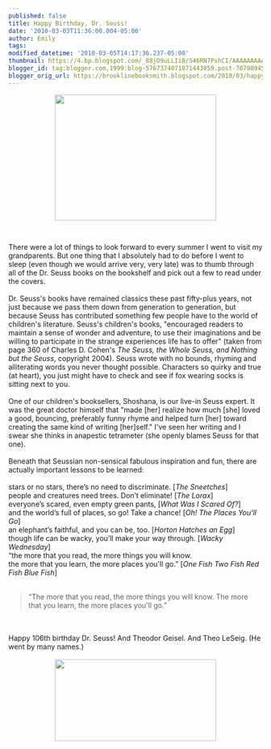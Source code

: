 ```yaml
---
published: false
title: Happy Birthday, Dr. Seuss!
date: '2010-03-03T11:36:00.004-05:00'
author: Emily
tags: 
modified_datetime: '2010-03-05T14:17:36.237-05:00'
thumbnail: https://4.bp.blogspot.com/_88jO9uLLIi8/S46RN7PshCI/AAAAAAAAAAc/eVTG8od1PU8/s72-c/drseuss.jpg
blogger_id: tag:blogger.com,1999:blog-5767374071871443859.post-7079894561492364588
blogger_orig_url: https://brooklinebooksmith.blogspot.com/2010/03/happy-birthday-dr-seuss.html
---
```


<a onblur="try {parent.deselectBloggerImageGracefully();} catch(e) {}" href="https://4.bp.blogspot.com/_88jO9uLLIi8/S46RN7PshCI/AAAAAAAAAAc/eVTG8od1PU8/s1600-h/drseuss.jpg"><img style="margin: 0px auto 10px; display: block; text-align: center; cursor: pointer; width: 320px; height: 250px;" src="https://4.bp.blogspot.com/_88jO9uLLIi8/S46RN7PshCI/AAAAAAAAAAc/eVTG8od1PU8/s320/drseuss.jpg" alt="" id="BLOGGER_PHOTO_ID_5444448667965359138" border="0" /></a><br /><br />There were a lot of things to look forward to every summer I went to visit my grandparents.  But one thing that I absolutely had to do before I went to sleep (even though we would arrive very, very late) was to thumb through all of the Dr. Seuss books on the bookshelf and pick out a few to read under the covers.<br /><br />Dr. Seuss's books have remained classics these past fifty-plus years, not just because we pass them down from generation to generation, but because Seuss has contributed something few people have to the world of children's literature.  Seuss's children's books, "encouraged readers to maintain a sense of wonder and adventure, to use their imaginations and be willing to participate in the strange experiences life has to offer" (taken from page 360 of Charles D. Cohen's <span style="font-style: italic;">The Seuss, the Whole Seuss, and Nothing but the Seuss</span>, copyright 2004).  Seuss wrote with no bounds, rhyming and alliterating words you never thought possible.  Characters so quirky and true (at heart), you just might have to check and see if fox wearing socks is sitting next to you.<br /><br />One of our children's booksellers, Shoshana, is our live-in Seuss expert.  It was the great doctor himself that "made [her] realize how much [she] loved a good, bouncing, preferably funny rhyme and helped turn [her] toward creating the same kind of writing [her]self."  I've seen her writing and I swear she thinks in anapestic tetrameter (she openly blames Seuss for that one).<br /><br />Beneath that Seussian non-sensical fabulous inspiration and fun, there are actually important lessons to be learned:<br /><br />stars or no stars, there’s no need to discriminate.        [<span style="font-style: italic;">The Sneetches</span>]<br />people and creatures need trees. Don’t eliminate!        [<span style="font-style: italic;">The Lorax</span>]<br />everyone’s scared, even empty green pants,                [<span style="font-style: italic;">What Was I Scared Of?</span>]<br />and the world’s full of places, so go! Take a chance!        [<span style="font-style: italic;">Oh! The Places You'll Go</span>]<br />an elephant’s faithful, and you can be, too.                    [<span style="font-style: italic;">Horton Hatches an Egg</span>]<br />though life can be wacky, you’ll make your way through.    [<span style="font-style: italic;">Wacky Wednesday</span>]<br />“the more that you read, the more things you will know.<br />the more that you learn, the more places you'll go.”        [<span style="font-style: italic;">One Fish Two Fish Red Fish Blue Fish</span>]<br /><br /><blockquote>“The more that you read, the more things you will know. The more that you learn, the more places you'll go.”</blockquote><br /><br />Happy 106th birthday Dr. Seuss!  And Theodor Geisel.   And Theo LeSeig. (He went by many names.)<br /><br /><a onblur="try {parent.deselectBloggerImageGracefully();} catch(e) {}" href="https://1.bp.blogspot.com/_88jO9uLLIi8/S46RT5TpWgI/AAAAAAAAAAk/KLbYGnOko1U/s1600-h/dr-suess-books-chromatically-arranged.jpg"><img style="margin: 0px auto 10px; display: block; text-align: center; cursor: pointer; width: 320px; height: 162px;" src="https://1.bp.blogspot.com/_88jO9uLLIi8/S46RT5TpWgI/AAAAAAAAAAk/KLbYGnOko1U/s320/dr-suess-books-chromatically-arranged.jpg" alt="" id="BLOGGER_PHOTO_ID_5444448770524273154" border="0" /></a>